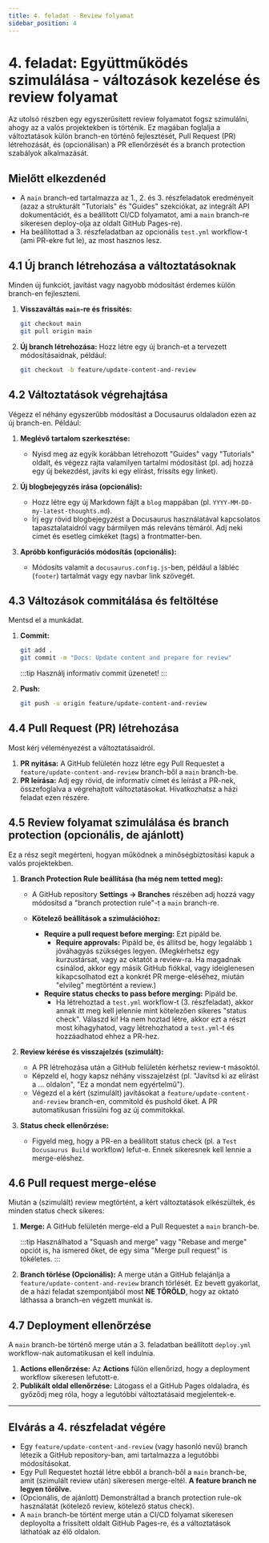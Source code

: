 ```yaml
---
title: 4. feladat - Review folyamat
sidebar_position: 4
---
```


# 4. feladat: Együttműködés szimulálása - változások kezelése és review folyamat

Az utolsó részben egy egyszerűsített review folyamatot fogsz szimulálni, ahogy az a valós projektekben is történik. Ez magában foglalja a változtatások külön branch-en történő fejlesztését, Pull Request (PR) létrehozását, és (opcionálisan) a PR ellenőrzését és a branch protection szabályok alkalmazását.

## Mielőtt elkezdenéd

- A `main` branch-ed tartalmazza az 1., 2. és 3. részfeladatok eredményeit (azaz a strukturált "Tutorials" és "Guides" szekciókat, az integrált API dokumentációt, és a beállított CI/CD folyamatot, ami a `main` branch-re sikeresen deploy-olja az oldalt GitHub Pages-re).
- Ha beállítottad a 3. részfeladatban az opcionális `test.yml` workflow-t (ami PR-ekre fut le), az most hasznos lesz.

## 4.1 Új branch létrehozása a változtatásoknak

Minden új funkciót, javítást vagy nagyobb módosítást érdemes külön branch-en fejleszteni.

1.  **Visszaváltás `main`-re és frissítés:**

    ```bash
    git checkout main
    git pull origin main
    ```

1.  **Új branch létrehozása:** Hozz létre egy új branch-et a tervezett módosításaidnak, például:

    ```bash
    git checkout -b feature/update-content-and-review
    ```

## 4.2 Változtatások végrehajtása

Végezz el néhány egyszerűbb módosítást a Docusaurus oldaladon ezen az új branch-en. Például:

1.  **Meglévő tartalom szerkesztése:**
    - Nyisd meg az egyik korábban létrehozott "Guides" vagy "Tutorials" oldalt, és végezz rajta valamilyen tartalmi módosítást (pl. adj hozzá egy új bekezdést, javíts ki egy elírást, frissíts egy linket).

1.  **Új blogbejegyzés írása (opcionális):**
    - Hozz létre egy új Markdown fájlt a `blog` mappában (pl. `YYYY-MM-DD-my-latest-thoughts.md`).
    - Írj egy rövid blogbejegyzést a Docusaurus használatával kapcsolatos tapasztalataidról vagy bármilyen más releváns témáról. Adj neki címet és esetleg címkéket (tags) a frontmatter-ben.

1.  **Apróbb konfigurációs módosítás (opcionális):**
    - Módosíts valamit a `docusaurus.config.js`-ben, például a lábléc (`footer`) tartalmát vagy egy navbar link szövegét.

## 4.3 Változások commitálása és feltöltése

Mentsd el a munkádat.

1.  **Commit:**

    ```bash
    git add .
    git commit -m "Docs: Update content and prepare for review" 
    ```
    
    :::tip
    Használj informatív commit üzenetet!
    :::

1.  **Push:**

    ```bash
    git push -u origin feature/update-content-and-review
    ```

## 4.4 Pull Request (PR) létrehozása

Most kérj véleményezést a változtatásaidról.

1.  **PR nyitása:** A GitHub felületén hozz létre egy Pull Requestet a `feature/update-content-and-review` branch-ből a `main` branch-be.
1.  **PR leírása:** Adj egy rövid, de informatív címet és leírást a PR-nek, összefoglalva a végrehajtott változtatásokat. Hivatkozhatsz a házi feladat ezen részére.

## 4.5 Review folyamat szimulálása és branch protection (opcionális, de ajánlott)

Ez a rész segít megérteni, hogyan működnek a minőségbiztosítási kapuk a valós projektekben.

1.  **Branch Protection Rule beállítása (ha még nem tetted meg):**

    - A GitHub repository **Settings -> Branches** részében adj hozzá vagy módosítsd a "branch protection rule"-t a `main` branch-re.
    - **Kötelező beállítások a szimulációhoz:**

        - **Require a pull request before merging:** Ezt pipáld be.
            - **Require approvals:** Pipáld be, és állítsd be, hogy legalább `1` jóváhagyás szükséges legyen. (Megkérhetsz egy kurzustársat, vagy az oktatót a review-ra. Ha magadnak csinálod, akkor egy másik GitHub fiókkal, vagy ideiglenesen kikapcsolhatod ezt a konkrét PR merge-eléséhez, miután "elvileg" megtörtént a review.)
        - **Require status checks to pass before merging:** Pipáld be.
            - Ha létrehoztad a `test.yml` workflow-t (3. részfeladat), akkor annak itt meg kell jelennie mint kötelezően sikeres "status check". Válaszd ki! Ha nem hoztad létre, akkor ezt a részt most kihagyhatod, vagy létrehozhatod a `test.yml`-t és hozzáadhatod ehhez a PR-hez.

1.  **Review kérése és visszajelzés (szimulált):**

    - A PR létrehozása után a GitHub felületén kérhetsz review-t másoktól.
    - Képzeld el, hogy kapsz néhány visszajelzést (pl. "Javítsd ki az elírást a ... oldalon", "Ez a mondat nem egyértelmű").
    - Végezd el a kért (szimulált) javításokat a `feature/update-content-and-review` branch-en, commitold és pushold őket. A PR automatikusan frissülni fog az új commitokkal.

1.  **Status check ellenőrzése:**
    - Figyeld meg, hogy a PR-en a beállított status check (pl. a `Test Docusaurus Build` workflow) lefut-e. Ennek sikeresnek kell lennie a merge-eléshez.

## 4.6 Pull request merge-elése

Miután a (szimulált) review megtörtént, a kért változtatások elkészültek, és minden status check sikeres:

1.  **Merge:** A GitHub felületén merge-eld a Pull Requestet a `main` branch-be. 

    :::tip
    Használhatod a "Squash and merge" vagy "Rebase and merge" opciót is, ha ismered őket, de egy sima "Merge pull request" is tökéletes.
    :::
1.  **Branch törlése (Opcionális):** A merge után a GitHub felajánlja a `feature/update-content-and-review` branch törlését. Ez bevett gyakorlat, de a házi feladat szempontjából most **NE TÖRÖLD**, hogy az oktató láthassa a branch-en végzett munkát is.

## 4.7 Deployment ellenőrzése

A `main` branch-be történő merge után a 3. feladatban beállított `deploy.yml` workflow-nak automatikusan el kell indulnia.

1.  **Actions ellenőrzése:** Az **Actions** fülön ellenőrizd, hogy a deployment workflow sikeresen lefutott-e.
1.  **Publikált oldal ellenőrzése:** Látogass el a GitHub Pages oldaladra, és győződj meg róla, hogy a legutóbbi változtatásaid megjelentek-e.

___

## Elvárás a 4. részfeladat végére

- Egy `feature/update-content-and-review` (vagy hasonló nevű) branch létezik a GitHub repository-ban, ami tartalmazza a legutóbbi módosításokat.
- Egy Pull Requestet hoztál létre ebből a branch-ből a `main` branch-be, amit (szimulált review után) sikeresen merge-eltél. **A feature branch ne legyen törölve.**
- (Opcionális, de ajánlott) Demonstráltad a branch protection rule-ok használatát (kötelező review, kötelező status check).
- A `main` branch-be történt merge után a CI/CD folyamat sikeresen deployolta a frissített oldalt GitHub Pages-re, és a változtatások láthatóak az élő oldalon.
